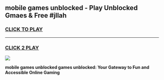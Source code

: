 
## mobile games unblocked - Play Unblocked Gmaes & Free #jllah
<h3>
<a href="https://news.freeplayer.one?title=mobile_games_unblocked&ref=03M">CLICK TO PLAY</a></h3>
<hr>

<h3>
<a href="https://news.freeplayer.one?title=mobile_games_unblocked&ref=03M">CLICK 2 PLAY</a>
  
</h3>

<a href="https://news.freeplayer.one?title=mobile_games_unblocked&ref=03M"><img src="https://clearcache.store/games.png"></a>


**mobile games unblocked games unblocked: Your Gateway to Fun and Accessible Online Gaming**
